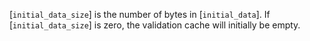 [`initial_data_size`] is the number of bytes in [`initial_data`].
If [`initial_data_size`] is zero, the validation cache will initially be
empty.